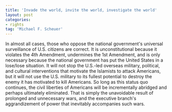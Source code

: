 ```yaml
---
title: 'Invade the world, invite the world, investigate the world'
layout: post
categories:
- rights
tag: 'Michael F. Scheuer'
---
```


In almost all cases, those who oppose the national government's universal surveillance of U.S. citizens are correct. It is unconstitutional because it violates the 4th Amendment, undermines the 1st Amendment, and is only necessary because the national government has put the United States in a lose/lose situation. It will not stop the U.S.-led overseas military, political, and cultural interventions that motivate the Islamists to attack Americans, but it will not use the U.S. military to its fullest potential to destroy the enemy it has motivated to kill Americans. So long as this status quo continues, the civil liberties of Americans will be incrementally abridged and perhaps ultimately eliminated. That is simply the unavoidable result of prolonged and unnecessary wars, and the executive branch's aggrandizement of power that inevitably accompanies such wars.